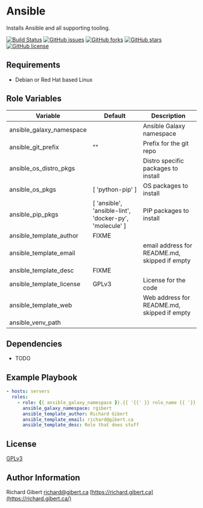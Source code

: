 # Ansible

Installs Ansible and all supporting tooling.

[![Build Status](https://travis-ci.org/rgibert/ansible-role-ansible.svg?branch=master)](https://travis-ci.org/rgibert/ansible-role-ansible)
[![GitHub issues](https://img.shields.io/github/issues/rgibert/ansible-role-ansible.svg)](https://github.com/rgibert/ansible-role-ansible/issues)
[![GitHub forks](https://img.shields.io/github/forks/rgibert/ansible-role-ansible.svg)](https://github.com/rgibert/ansible-role-ansible/network)
[![GitHub stars](https://img.shields.io/github/stars/rgibert/ansible-role-ansible.svg)](https://github.com/rgibert/ansible-role-ansible/stargazers)
[![GitHub license](https://img.shields.io/github/license/rgibert/ansible-role-ansible.svg)](https://github.com/rgibert/ansible-role-ansible/blob/master/LICENSE)

## Requirements

- Debian or Red Hat based Linux

## Role Variables

| Variable | Default | Description |
|----------|---------|-------------|
| ansible_galaxy_namespace | | Ansible Galaxy namespace |
| ansible_git_prefix | "" | Prefix for the git repo |
| ansible_os_distro_pkgs | | Distro specific packages to install |
| ansible_os_pkgs | [ 'python-pip' ] | OS packages to install |
| ansible_pip_pkgs | [ 'ansible', 'ansible-lint', 'docker-py', 'molecule' ] | PIP packages to install |
| ansible_template_author | FIXME | |
| ansible_template_email | | email address for README.md, skipped if empty |
| ansible_template_desc | FIXME | |
| ansible_template_license | GPLv3 | License for the code |
| ansible_template_web | | Web address for README.md, skipped if empty |
| ansible_venv_path | | |

## Dependencies

- TODO

## Example Playbook

```yaml
- hosts: servers
  roles:
    - role: {{ ansible_galaxy_namespace }}.{{ '{{' }} role_name {{ '}}' }}
      ansible_galaxy_namespace: rgibert
      ansible_template_author: Richard Gibert
      ansible_template_email: richard@gibert.ca
      ansible_template_desc: Role that does stuff
```

## License

[GPLv3](https://github.com/rgibert/ansible-role-ansible/blob/master/LICENSE)

## Author Information

Richard Gibert
[richard@gibert.ca](mailto:richard@gibert.ca)
[https://richard.gibert.ca](https://richard.gibert.ca/)
